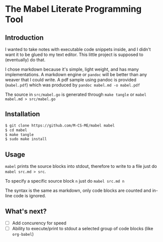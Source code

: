 # The Mabel Literate Programming Tool

## Introduction

I wanted to take notes with executable code snippets inside, and I didn't want it to be glued to my text editor. This little project is supposed to (eventually) do that.

I chose markdown because it's simple, light weight, and has many implementations. A markdown engine or `pandoc` will be better than any weaver that I could write. A pdf sample using pandoc is provided (`mabel.pdf`) which was produced by `pandoc mabel.md -o mabel.pdf`

The source in `src/mabel.go` is generated through `make tangle` or `mabel mabel.md > src/mabel.go`

## Installation

```bash
$ git clone https://github.com/M-CS-ME/mabel mabel
$ cd mabel
$ make tangle
$ sudo make install
```

## Usage

`mabel` prints the source blocks into stdout, therefore to write to a file just do `mabel src.md > src`.

To specify a specific source block `n` just do `mabel src.md n`

The syntax is the same as markdown, only code blocks are counted and in-line code is ignored.

## What's next?

- [ ] Add concurency for speed 
- [ ] Ability to execute/print to stdout a selected group of code blocks (like `org-babel`)
